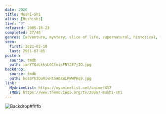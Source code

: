 ```yaml
---
date: 2020
title: Mushi-Shi
alias: [Mushishi]
tier: "?"
released: 2005-10-23
completed: 27/46
genres: [adventure, mystery, slice of life, supernatural, historical, fantasy, seinen]
seen:
  first: 2021-02-10
  last: 2021-07-05
poster:
  source: tmdb
  path: ianYYQaLkksLGCfeisFNYJE7jIO.jpg
backdrop:
  source: tmdb
  path: bo53Yk3OuRivHtSAB4WLRWWPHq9.jpg
link:
  MyAnimeList: https://myanimelist.net/anime/457
  TMDB: https://www.themoviedb.org/tv/26867-mushi-shi
---
```


![Backdrop#f#fb](https://www.themoviedb.org/t/p/original/8ysRHGV3URjOJT7u7NkZiFjvObk.jpg "Source: TMDB")

